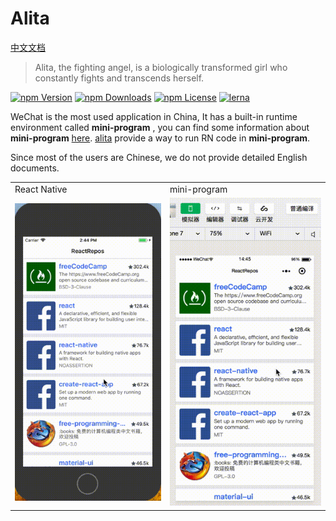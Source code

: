 # Alita
[中文文档](./README.md)

> Alita, the fighting angel, is a biologically transformed girl who constantly fights and transcends herself.

[![npm Version](https://img.shields.io/npm/v/@areslabs/alita.svg)](https://www.npmjs.com/package/@areslabs/alita)
[![npm Downloads](https://img.shields.io/npm/dt/@areslabs/alita.svg)](https://www.npmjs.com/package/@areslabs/alita)
[![npm License](https://img.shields.io/npm/l/@areslabs/alita.svg)](https://www.npmjs.com/package/@areslabs/alita)
[![lerna](https://img.shields.io/badge/maintained%20with-lerna-cc00ff.svg)](https://lerna.js.org/)


WeChat is the most used application in China, It has a built-in runtime environment called **mini-program** ,  you can find some information about **mini-program** [here](https://walkthechat.com/wechat-mini-programs-simple-introduction/).  [alita](https://github.com/areslabs/alita) provide a way to run RN code in  **mini-program**.

Since most of the users are Chinese, we do not provide detailed English documents.


<table>
   <tr>
   	    <td>React Native</td>
   	    <td>mini-program</td>
   </tr>
	<tr>
		<td><img src="./docs/static/rnalita.gif"/></td>
		<td><img src="./docs/static/wxalita.gif"/></td>
	</tr>
</table>


